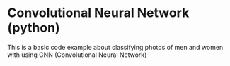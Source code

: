 # Convolutional Neural Network (python)
This is a basic code example about classifying photos of men and women with using CNN (Convolutional Neural Network) 
